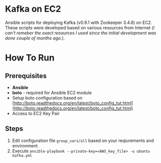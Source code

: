 # Kafka on EC2

Ansible scripts for deploying Kafka (v0.9.1 with Zookeeper 3.4.6) on EC2. These scripts were developed based on various resources from Internet (*I can't remeber the exact resources I used since the initial development was done couple of months ago.*). 

# How To Run

## Prerequisites

* **Ansible**
* **boto** - required for Ansible EC2 module
* Setup boto configuration based on [http://boto.readthedocs.org/en/latest/boto_config_tut.html](http://boto.readthedocs.org/en/latest/boto_config_tut.html)
* Access to EC2 Key Pair


## Steps

1. Edit configuration file ```group_vars/all``` based on your reqiurements and environment.
2. Execute ```ansible-playbook --private-key=<AWS_key_file> -u ubuntu kafka.yml```
